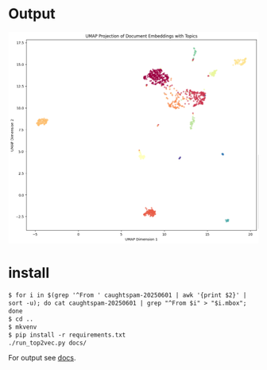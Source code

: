# Output
![docs/examples/spam_topic_umap_plot.png](docs/examples/spam_topic_umap_plot.png)

# install
```
$ for i in $(grep '^From ' caughtspam-20250601 | awk '{print $2}' | sort -u); do cat caughtspam-20250601 | grep "^From $i" > "$i.mbox"; done
$ cd ..
$ mkvenv
$ pip install -r requirements.txt
./run_top2vec.py docs/
```

For output see [docs](docs).


